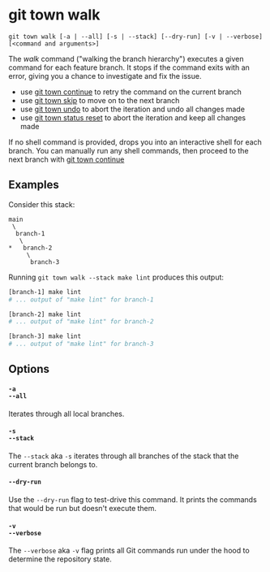 # git town walk

```command-summary
git town walk [-a | --all] [-s | --stack] [--dry-run] [-v | --verbose] [<command and arguments>]
```

The _walk_ command ("walking the branch hierarchy") executes a given command for
each feature branch. It stops if the command exits with an error, giving you a
chance to investigate and fix the issue.

- use [git town continue](continue.md) to retry the command on the current
  branch
- use [git town skip](skip.md) to move on to the next branch
- use [git town undo](undo.md) to abort the iteration and undo all changes made
- use [git town status reset](status-reset.md) to abort the iteration and keep
  all changes made

If no shell command is provided, drops you into an interactive shell for each
branch. You can manually run any shell commands, then proceed to the next branch
with [git town continue](continue.md)

## Examples

Consider this stack:

```
main
 \
  branch-1
   \
*   branch-2
     \
      branch-3
```

Running `git town walk --stack make lint` produces this output:

```bash
[branch-1] make lint
# ... output of "make lint" for branch-1

[branch-2] make lint
# ... output of "make lint" for branch-2

[branch-3] make lint
# ... output of "make lint" for branch-3
```

## Options

#### `-a`<br>`--all`

Iterates through all local branches.

#### `-s`<br>`--stack`

The `--stack` aka `-s` iterates through all branches of the stack that the
current branch belongs to.

#### `--dry-run`

Use the `--dry-run` flag to test-drive this command. It prints the commands that
would be run but doesn't execute them.

#### `-v`<br>`--verbose`

The `--verbose` aka `-v` flag prints all Git commands run under the hood to
determine the repository state.
